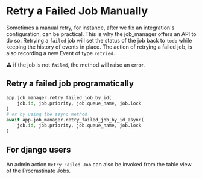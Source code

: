 # Retry a Failed Job Manually

Sometimes a manual retry, for instance, after we fix an integration's configuration, can be practical.
This is why the job_manager offers an API to do so. Retrying a `failed` job will set the status of the job
back to `todo` while keeping the history of events in place. The action of retrying a failed job,
is also recording a new Event of type `retried`.

:warning: if the job is not `failed`, the method will raise an error.

## Retry a failed job programatically

```python
app.job_manager.retry_failed_job_by_id(
    job.id, job.priority, job.queue_name, job.lock
)
# or by using the async method
await app.job_manager.retry_failed_job_by_id_async(
    job.id, job.priority, job.queue_name, job.lock
)
```

## For django users

An admin action `Retry Failed Job` can also be invoked from the table view of the
Procrastinate Jobs.
